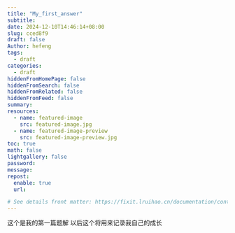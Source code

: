 ```yaml
---
title: "My_first_answer"
subtitle:
date: 2024-12-10T14:46:14+08:00
slug: cced8f9
draft: false
Author: hefeng
tags:
  - draft
categories:
  - draft
hiddenFromHomePage: false
hiddenFromSearch: false
hiddenFromRelated: false
hiddenFromFeed: false
summary:
resources:
  - name: featured-image
    src: featured-image.jpg
  - name: featured-image-preview
    src: featured-image-preview.jpg
toc: true
math: false
lightgallery: false
password:
message:
repost:
  enable: true
  url:

# See details front matter: https://fixit.lruihao.cn/documentation/content-management/introduction/#front-matter
---
```


<!--more-->

这个是我的第一篇题解  以后这个将用来记录我自己的成长

